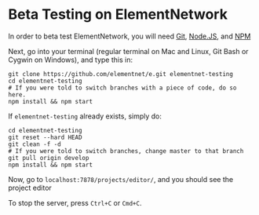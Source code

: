 # Beta Testing on ElementNetwork
In order to beta test ElementNetwork, you will need [Git](https://git-scm.com), [Node.JS](https://nodejs.org), and [NPM](https://www.npmjs.com)

Next, go into your terminal (regular terminal on Mac and Linux, Git Bash or Cygwin on Windows), and type this in:
```shell
git clone https://github.com/elementnet/e.git elementnet-testing
cd elementnet-testing
# If you were told to switch branches with a piece of code, do so here.
npm install && npm start
```

If `elementnet-testing` already exists, simply do:
```shell
cd elementnet-testing
git reset --hard HEAD
git clean -f -d
# If you were told to switch branches, change master to that branch
git pull origin develop
npm install && npm start
```
Now, go to `localhost:7878/projects/editor/`, and you should see the project editor

To stop the server, press `Ctrl+C` or `Cmd+C`.
